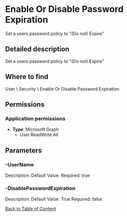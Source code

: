 # Enable Or Disable Password Expiration

Set a users password policy to "(Do not) Expire"

## Detailed description
Set a users password policy to "(Do not) Expire"

## Where to find
User \ Security \ Enable Or Disable Password Expiration

## Permissions
### Application permissions
- **Type**: Microsoft Graph
  - User.ReadWrite.All


## Parameters
### -UserName
Description: 
Default Value: 
Required: true

### -DisablePasswordExpiration
Description: 
Default Value: True
Required: false


[Back to Table of Content](../../../README.md)

